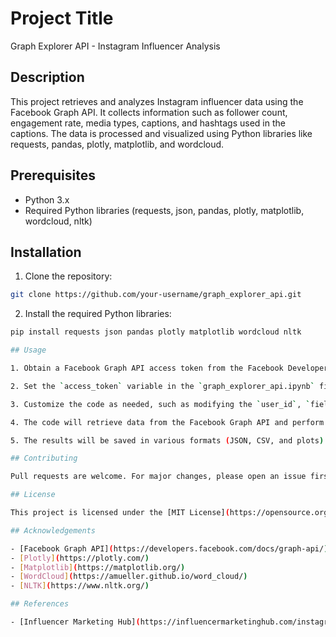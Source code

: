 # Project Title

Graph Explorer API - Instagram Influencer Analysis

## Description

This project retrieves and analyzes Instagram influencer data using the Facebook Graph API. It collects information such as follower count, engagement rate, media types, captions, and hashtags used in the captions. The data is processed and visualized using Python libraries like requests, pandas, plotly, matplotlib, and wordcloud.

## Prerequisites

- Python 3.x
- Required Python libraries (requests, json, pandas, plotly, matplotlib, wordcloud, nltk)

## Installation

1. Clone the repository:
```bash
git clone https://github.com/your-username/graph_explorer_api.git
```
2. Install the required Python libraries:
```bash
pip install requests json pandas plotly matplotlib wordcloud nltk

## Usage

1. Obtain a Facebook Graph API access token from the Facebook Developers website.

2. Set the `access_token` variable in the `graph_explorer_api.ipynb` file to your access token.

3. Customize the code as needed, such as modifying the `user_id`, `fields`, and CPM values.

4. The code will retrieve data from the Facebook Graph API and perform analysis on the influencers Instagram profile.

5. The results will be saved in various formats (JSON, CSV, and plots) for further analysis.

## Contributing

Pull requests are welcome. For major changes, please open an issue first to discuss what you would like to change.

## License

This project is licensed under the [MIT License](https://opensource.org/licenses/MIT).

## Acknowledgements

- [Facebook Graph API](https://developers.facebook.com/docs/graph-api/)
- [Plotly](https://plotly.com/)
- [Matplotlib](https://matplotlib.org/)
- [WordCloud](https://amueller.github.io/word_cloud/)
- [NLTK](https://www.nltk.org/)

## References

- [Influencer Marketing Hub](https://influencermarketinghub.com/instagram-money-calculator/#toc-0)




